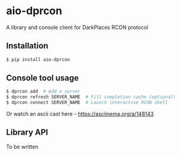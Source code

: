 # aio-dprcon

A library and console client for DarkPlaces RCON protocol


## Installation

```bash
$ pip install aio-dprcon
```


## Console tool usage

```bash
$ dprcon add  # Add a server
$ dprcon refresh SERVER_NAME  # Fill completion cache (optional)
$ dprcon connect SERVER_NAME  # Launch interactive RCON shell 
```

Or watch an ascii cast here - https://asciinema.org/a/148143

## Library API

To be written
